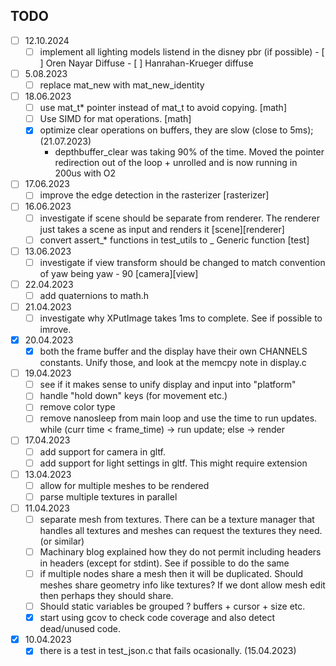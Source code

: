 ## TODO

- [ ] 12.10.2024
    - [ ] implement all lighting models listend in the disney pbr (if possible)
            - [ ] Oren Nayar Diffuse
            - [ ] Hanrahan-Krueger diffuse
- [ ] 5.08.2023
    - [ ] replace mat_new with mat_new_identity
- [ ] 18.06.2023
	- [ ] use mat_t* pointer instead of mat_t to avoid copying. [math]
	- [ ] Use SIMD for mat operations. [math]
	- [x] optimize clear operations on buffers, they are slow (close to 5ms); (21.07.2023)
		- depthbuffer_clear was taking 90% of the time. Moved the pointer redirection out of the loop + unrolled and is now running in 200us with O2
- [ ] 17.06.2023
	- [ ] improve the edge detection in the rasterizer [rasterizer]
- [ ] 16.06.2023
	- [ ] investigate if scene should be separate from renderer. The renderer just takes a scene as input and renders it [scene][renderer]
	- [ ] convert assert_* functions in test_utils to _ Generic function [test]
- [ ] 13.06.2023
	- [ ] investigate if view transform should be changed to match convention of yaw being yaw - 90 [camera][view]
- [ ] 22.04.2023
	- [ ] add quaternions to math.h
- [ ] 21.04.2023
	- [ ] investigate why XPutImage takes 1ms to complete. See if possible to imrove.
- [x] 20.04.2023
	- [x] both the frame buffer and the display have their own CHANNELS constants. Unify those,
		  and look at the memcpy note in display.c
- [ ] 19.04.2023
	- [ ] see if it makes sense to unify display and input into "platform"
	- [ ] handle "hold down" keys (for movement etc.)
	- [ ] remove color type
	- [ ] remove nanosleep from main loop and use the time to run updates. while (curr time < frame_time) -> run update; else -> render
- [ ] 17.04.2023
	- [ ] add support for camera in gltf.
	- [ ] add support for light settings in gltf. This might require extension
- [ ] 13.04.2023
	- [ ] allow for multiple meshes to be rendered
	- [ ] parse multiple textures in parallel
- [ ] 11.04.2023 
	- [ ] separate mesh from textures. There can be a texture manager that handles all textures 
	and meshes can request the textures they need. (or similar)
	- [ ] Machinary blog explained how they do not permit including headers in headers (except for stdint). See if possible to do the same
	- [ ] if multiple nodes share a mesh then it will be duplicated. Should meshes share geometry info like textures? If we dont allow mesh edit then perhaps they should share.
	- [ ] Should static variables be grouped ? buffers + cursor + size etc.
	- [x] start using gcov to check code coverage and also detect dead/unused code.
- [x] 10.04.2023
	- [x] there is a test in test_json.c that fails ocasionally. (15.04.2023)
